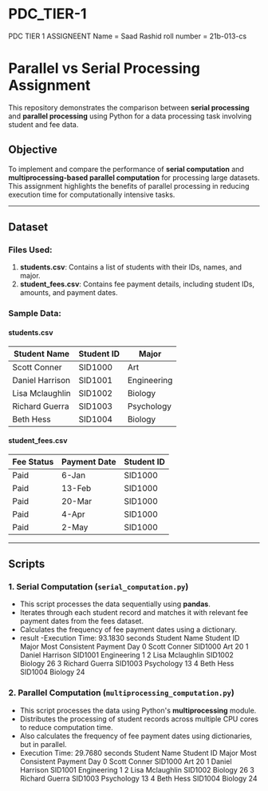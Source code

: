 # PDC_TIER-1
PDC TIER 1 ASSIGNEENT
Name = Saad Rashid
roll number = 21b-013-cs
# Parallel vs Serial Processing Assignment

This repository demonstrates the comparison between **serial processing** and **parallel processing** using Python for a data processing task involving student and fee data.

## **Objective**
To implement and compare the performance of **serial computation** and **multiprocessing-based parallel computation** for processing large datasets. This assignment highlights the benefits of parallel processing in reducing execution time for computationally intensive tasks.

---

## **Dataset**
### Files Used:
1. **students.csv**: Contains a list of students with their IDs, names, and major.
2. **student_fees.csv**: Contains fee payment details, including student IDs, amounts, and payment dates.

### Sample Data:

#### **students.csv**
| Student Name    | Student ID | Major        |
|-----------------|------------|--------------|
| Scott Conner    | SID1000    | Art          |
| Daniel Harrison | SID1001    | Engineering  |
| Lisa Mclaughlin | SID1002    | Biology      |
| Richard Guerra  | SID1003    | Psychology   |
| Beth Hess       | SID1004    | Biology      |

#### **student_fees.csv**
| Fee Status | Payment Date | Student ID |
|------------|--------------|------------|
| Paid       | 6-Jan        | SID1000    |
| Paid       | 13-Feb       | SID1000    |
| Paid       | 20-Mar       | SID1000    |
| Paid       | 4-Apr        | SID1000    |
| Paid       | 2-May        | SID1000    |

---

## **Scripts**
### **1. Serial Computation (`serial_computation.py`)**
- This script processes the data sequentially using **pandas**.
- Iterates through each student record and matches it with relevant fee payment dates from the fees dataset.
- Calculates the frequency of fee payment dates using a dictionary.
- result
-Execution Time: 93.1830 seconds
      Student Name Student ID        Major  Most Consistent Payment Day
0     Scott Conner    SID1000          Art                           20
1  Daniel Harrison    SID1001  Engineering                            1
2  Lisa Mclaughlin    SID1002      Biology                           26
3   Richard Guerra    SID1003   Psychology                           13
4        Beth Hess    SID1004      Biology                           24

### **2. Parallel Computation (`multiprocessing_computation.py`)**
- This script processes the data using Python's **multiprocessing** module.
- Distributes the processing of student records across multiple CPU cores to reduce computation time.
- Also calculates the frequency of fee payment dates using dictionaries, but in parallel.
- Execution Time: 29.7680 seconds
      Student Name Student ID        Major  Most Consistent Payment Day
0     Scott Conner    SID1000          Art                           20
1  Daniel Harrison    SID1001  Engineering                            1
2  Lisa Mclaughlin    SID1002      Biology                           26
3   Richard Guerra    SID1003   Psychology                           13
4        Beth Hess    SID1004      Biology                           24


